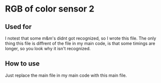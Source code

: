 # RGB of color sensor 2

## Used for
I notest that some m&m's didnt got recognized, so I wrote this file. The only thing this file is diffrent of the file in my main code, is that some timings are longer, so you look why it isn't recognized.

## How to use
Just replace the main file in my main code with this main file.
